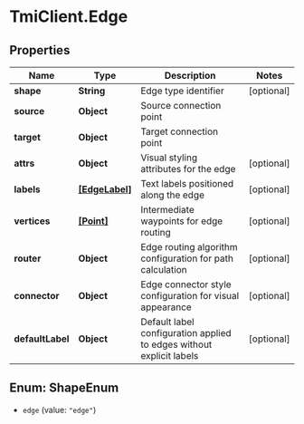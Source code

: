 # TmiClient.Edge

## Properties
Name | Type | Description | Notes
------------ | ------------- | ------------- | -------------
**shape** | **String** | Edge type identifier | [optional] 
**source** | **Object** | Source connection point | 
**target** | **Object** | Target connection point | 
**attrs** | **Object** | Visual styling attributes for the edge | [optional] 
**labels** | [**[EdgeLabel]**](EdgeLabel.md) | Text labels positioned along the edge | [optional] 
**vertices** | [**[Point]**](Point.md) | Intermediate waypoints for edge routing | [optional] 
**router** | **Object** | Edge routing algorithm configuration for path calculation | [optional] 
**connector** | **Object** | Edge connector style configuration for visual appearance | [optional] 
**defaultLabel** | **Object** | Default label configuration applied to edges without explicit labels | [optional] 

<a name="ShapeEnum"></a>
## Enum: ShapeEnum

* `edge` (value: `"edge"`)

